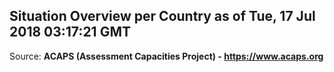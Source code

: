 ## Situation Overview per Country as of Tue, 17 Jul 2018 03:17:21 GMT

Source: **ACAPS (Assessment Capacities Project) - https://www.acaps.org**